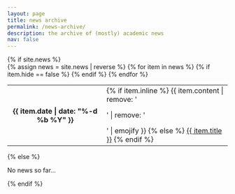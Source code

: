 ```yaml
---
layout: page
title: news archive
permalink: /news-archive/
description: the archive of (mostly) academic news
nav: false
---
```


<div class="news">
  {% if site.news %}
    <div class="table-responsive">
      <table class="table table-sm table-borderless">
      {% assign news = site.news | reverse %}
      {% for item in news %}
        {% if item.hide == false %}
          <tr>
            <th scope="row">{{ item.date | date: "%-d %b %Y" }}</th>
            <td>
              {% if item.inline %}
                {{ item.content | remove: '<p>' | remove: '</p>' | emojify }}
              {% else %}
                <a class="news-title" href="{{ item.url | relative_url }}">{{ item.title }}</a>
              {% endif %}
            </td>
          </tr>
        {% endif %}
      {% endfor %}
      </table>
    </div>
  {% else %}
    <p>No news so far...</p>
  {% endif %}
</div>